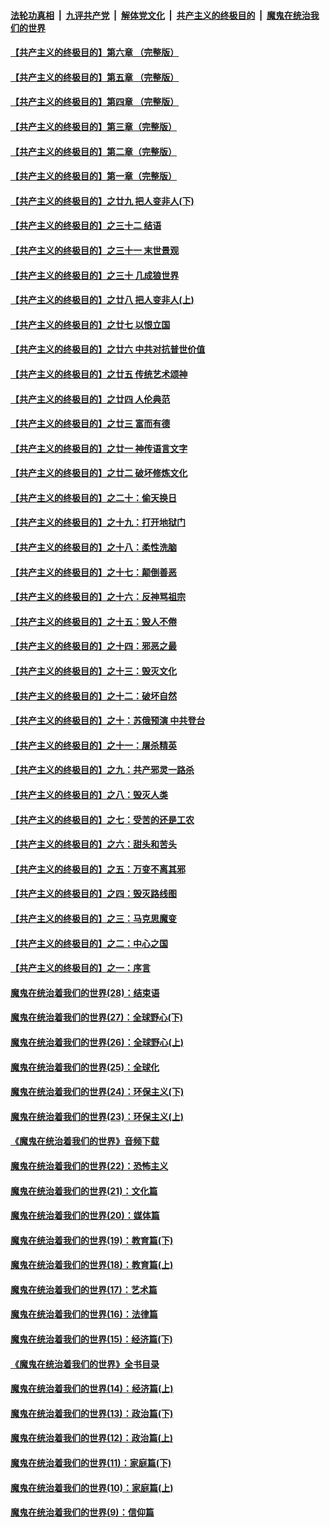 ####  [法轮功真相](../../../../basic/blob/master/README.md?t=11131713) &nbsp;|&nbsp; [九评共产党](../../../../9ping.md/blob/master/README.md?t=11131713) &nbsp;|&nbsp; [解体党文化](../../../../jtdwh.md/blob/master/README.md?t=11131713)  &nbsp;|&nbsp; [共产主义的终极目的](../../../../gczydzjmd.md/blob/master/README.md?t=11131713) &nbsp;|&nbsp; [魔鬼在统治我们的世界](../../../../mgztzwmdsj.md/blob/master/README.md?t=11131713) 

#### [【共产主义的终极目的】第六章 （完整版）](../pages/nsc422/n11428913.md?t=11131713) 

#### [【共产主义的终极目的】第五章 （完整版）](../pages/nsc422/n11428912.md?t=11131713) 

#### [【共产主义的终极目的】第四章 （完整版）](../pages/nsc422/n11428907.md?t=11131713) 

#### [【共产主义的终极目的】第三章（完整版）](../pages/nsc422/n11428848.md?t=11131713) 

#### [【共产主义的终极目的】第二章（完整版）](../pages/nsc422/n11428831.md?t=11131713) 

#### [【共产主义的终极目的】第一章（完整版）](../pages/nsc422/n11417651.md?t=11131713) 

#### [【共产主义的终极目的】之廿九 把人变非人(下)](../pages/nsc422/n11344140.md?t=11131713) 

#### [【共产主义的终极目的】之三十二 结语](../pages/nsc422/n11360535.md?t=11131713) 

#### [【共产主义的终极目的】之三十一 末世景观](../pages/nsc422/n11351129.md?t=11131713) 

#### [【共产主义的终极目的】之三十 几成狼世界](../pages/nsc422/n11348280.md?t=11131713) 

#### [【共产主义的终极目的】之廿八 把人变非人(上)](../pages/nsc422/n11340492.md?t=11131713) 

#### [【共产主义的终极目的】之廿七 以恨立国](../pages/nsc422/n11336944.md?t=11131713) 

#### [【共产主义的终极目的】之廿六 中共对抗普世价值](../pages/nsc422/n11324785.md?t=11131713) 

#### [【共产主义的终极目的】之廿五 传统艺术颂神](../pages/nsc422/n11296396.md?t=11131713) 

#### [【共产主义的终极目的】之廿四 人伦典范](../pages/nsc422/n11296397.md?t=11131713) 

#### [【共产主义的终极目的】之廿三 富而有德](../pages/nsc422/n11283598.md?t=11131713) 

#### [【共产主义的终极目的】之廿一 神传语言文字](../pages/nsc422/n11263265.md?t=11131713) 

#### [【共产主义的终极目的】之廿二 破坏修炼文化](../pages/nsc422/n11245728.md?t=11131713) 

#### [【共产主义的终极目的】之二十：偷天换日](../pages/nsc422/n11238846.md?t=11131713) 

#### [【共产主义的终极目的】之十九：打开地狱门](../pages/nsc422/n11206376.md?t=11131713) 

#### [【共产主义的终极目的】之十八：柔性洗脑](../pages/nsc422/n11199994.md?t=11131713) 

#### [【共产主义的终极目的】之十七：颠倒善恶](../pages/nsc422/n11179782.md?t=11131713) 

#### [【共产主义的终极目的】之十六：反神骂祖宗](../pages/nsc422/n11166798.md?t=11131713) 

#### [【共产主义的终极目的】之十五：毁人不倦](../pages/nsc422/n11166792.md?t=11131713) 

#### [【共产主义的终极目的】之十四：邪恶之最](../pages/nsc422/n11150249.md?t=11131713) 

#### [【共产主义的终极目的】之十三：毁灭文化](../pages/nsc422/n11135227.md?t=11131713) 

#### [【共产主义的终极目的】之十二：破坏自然](../pages/nsc422/n11135214.md?t=11131713) 

#### [【共产主义的终极目的】之十：苏俄预演 中共登台](../pages/nsc422/n11118424.md?t=11131713) 

#### [【共产主义的终极目的】之十一：屠杀精英](../pages/nsc422/n11118442.md?t=11131713) 

#### [【共产主义的终极目的】之九：共产邪灵一路杀](../pages/nsc422/n11114139.md?t=11131713) 

#### [【共产主义的终极目的】之八：毁灭人类](../pages/nsc422/n11108503.md?t=11131713) 

#### [【共产主义的终极目的】之七：受苦的还是工农](../pages/nsc422/n11101809.md?t=11131713) 

#### [【共产主义的终极目的】之六：甜头和苦头](../pages/nsc422/n11096971.md?t=11131713) 

#### [【共产主义的终极目的】之五：万变不离其邪](../pages/nsc422/n11091285.md?t=11131713) 

#### [【共产主义的终极目的】之四：毁灭路线图](../pages/nsc422/n11086284.md?t=11131713) 

#### [【共产主义的终极目的】之三：马克思魔变](../pages/nsc422/n11061941.md?t=11131713) 

#### [【共产主义的终极目的】之二：中心之国](../pages/nsc422/n11047728.md?t=11131713) 

#### [【共产主义的终极目的】之一：序言](../pages/nsc422/n11086077.md?t=11131713) 

#### [魔鬼在统治着我们的世界(28)：结束语](../pages/nsc422/n10936246.md?t=11131713) 

#### [魔鬼在统治着我们的世界(27)：全球野心(下)](../pages/nsc422/n10928319.md?t=11131713) 

#### [魔鬼在统治着我们的世界(26)：全球野心(上)](../pages/nsc422/n10900318.md?t=11131713) 

#### [魔鬼在统治着我们的世界(25)：全球化](../pages/nsc422/n10788205.md?t=11131713) 

#### [魔鬼在统治着我们的世界(24)：环保主义(下)](../pages/nsc422/n10695307.md?t=11131713) 

#### [魔鬼在统治着我们的世界(23)：环保主义(上)](../pages/nsc422/n10688613.md?t=11131713) 

#### [《魔鬼在统治着我们的世界》音频下载](../pages/nsc422/n10635553.md?t=11131713) 

#### [魔鬼在统治着我们的世界(22)：恐怖主义](../pages/nsc422/n10614727.md?t=11131713) 

#### [魔鬼在统治着我们的世界(21)：文化篇](../pages/nsc422/n10597706.md?t=11131713) 

#### [魔鬼在统治着我们的世界(20)：媒体篇](../pages/nsc422/n10586579.md?t=11131713) 

#### [魔鬼在统治着我们的世界(19)：教育篇(下)](../pages/nsc422/n10564808.md?t=11131713) 

#### [魔鬼在统治着我们的世界(18)：教育篇(上)](../pages/nsc422/n10526970.md?t=11131713) 

#### [魔鬼在统治着我们的世界(17)：艺术篇](../pages/nsc422/n10499093.md?t=11131713) 

#### [魔鬼在统治着我们的世界(16)：法律篇](../pages/nsc422/n10485969.md?t=11131713) 

#### [魔鬼在统治着我们的世界(15)：经济篇(下)](../pages/nsc422/n10469975.md?t=11131713) 

#### [《魔鬼在统治着我们的世界》全书目录](../pages/nsc422/n10464261.md?t=11131713) 

#### [魔鬼在统治着我们的世界(14)：经济篇(上)](../pages/nsc422/n10457370.md?t=11131713) 

#### [魔鬼在统治着我们的世界(13)：政治篇(下)](../pages/nsc422/n10448270.md?t=11131713) 

#### [魔鬼在统治着我们的世界(12)：政治篇(上)](../pages/nsc422/n10444576.md?t=11131713) 

#### [魔鬼在统治着我们的世界(11)：家庭篇(下)](../pages/nsc422/n10440961.md?t=11131713) 

#### [魔鬼在统治着我们的世界(10)：家庭篇(上)](../pages/nsc422/n10435448.md?t=11131713) 

#### [魔鬼在统治着我们的世界(9)：信仰篇](../pages/nsc422/n10432159.md?t=11131713) 

